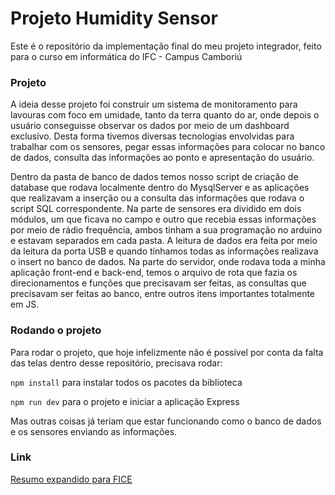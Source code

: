 # Projeto Humidity Sensor
Este é o repositório da implementação final do meu projeto integrador, feito para o curso em informática do IFC - Campus Camboriú

### Projeto
A ideia desse projeto foi construir um sistema de monitoramento para lavouras com foco em umidade, tanto da terra quanto do ar, onde depois o usuário conseguisse observar os dados por meio de um dashboard exclusivo. Desta forma tivemos diversas tecnologias envolvidas para trabalhar com os sensores, pegar essas informações para colocar no banco de dados, consulta das informações ao ponto e apresentação do usuário. 

Dentro da pasta de banco de dados temos nosso script de criação de database que rodava localmente dentro do MysqlServer e as aplicações que realizavam a inserção ou a consulta das informações que rodava o script SQL correspondente.
Na parte de sensores era dividido em dois módulos, um que ficava no campo e outro que recebia essas informações por meio de rádio frequência, ambos tinham a sua programação no arduino e estavam separados em cada pasta. A leitura de dados era feita por meio da leitura da porta USB e quando tínhamos todas as informações realizava o insert no banco de dados. 
Na parte do servidor, onde rodava toda a minha aplicação front-end e back-end, temos o arquivo de rota que fazia os direcionamentos e funções que precisavam ser feitas, as consultas que precisavam ser feitas ao banco, entre outros itens importantes totalmente em JS.

### Rodando o projeto
Para rodar o projeto, que hoje infelizmente não é possível por conta da falta das telas dentro desse repositório, precisava rodar:

`npm install` para instalar todos os pacotes da biblioteca

`npm run dev` para o projeto e iniciar a aplicação Express

 Mas outras coisas já teriam que estar funcionando como o banco de dados e os sensores enviando as informações.


### Link
[Resumo expandido para FICE](https://docs.google.com/document/d/1AqFnynCUaoG70_5HWN5cWswynkpa-qfT/edit?usp=sharing&ouid=105872907011879052888&rtpof=true&sd=true)

